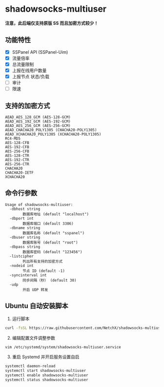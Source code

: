 # shadowsocks-multiuser
**注意，此后端仅支持原版 SS 而且加密方式较少！**

## 功能特性
- [x] SSPanel API (SSPanel-Uim)
- [x] 流量倍率
- [x] 总流量限制
- [x] 上报在线用户数量
- [x] 上报节点 状态/负载
- [ ] 审计
- [ ] 限速

## 支持的加密方式
```
AEAD_AES_128_GCM (AES-128-GCM)
AEAD_AES_192_GCM (AES-192-GCM)
AEAD_AES_256_GCM (AES-256-GCM)
AEAD_CHACHA20_POLY1305 (CHACHA20-POLY1305)
AEAD_XCHACHA20_POLY1305 (XCHACHA20-POLY1305)
RC4-MD5
AES-128-CFB
AES-192-CFB
AES-256-CFB
AES-128-CTR
AES-192-CTR
AES-256-CTR
CHACHA20
CHACHA20-IETF
XCHACHA20
```

## 命令行参数
```
Usage of shadowsocks-multiuser:
  -dbhost string
        数据库地址 (default "localhost")
  -dbport int
        数据库端口 (default 3306)
  -dbname string
        数据库名称 (default "sspanel")
  -dbuser string
        数据库账号 (default "root")
  -dbpass string
        数据库密码 (default "123456")
  -listcipher
        列出所有支持的加密方式
  -nodeid int
        节点 ID (default -1)
  -syncinterval int
        同步间隔（秒） (default 30)
  -udp
        开启 UDP 转发
```

## Ubuntu 自动安装脚本
1. 运行脚本
```bash
curl -fsSL https://raw.githubusercontent.com/NetchX/shadowsocks-multiuser/master/scripts/Ubuntu.sh | bash
```

2. 编辑配置文件调整参数
```bash
vim /etc/systemd/system/shadowsocks-multiuser.service
```

3. 重启 Systemd 并开启服务设置自启
```bash
systemctl daemon-reload
systemctl start shadowsocks-multiuser
systemctl enable shadowsocks-multiuser
systemctl status shadowsocks-multiuser
```